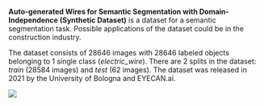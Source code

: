 **Auto-generated Wires for Semantic Segmentation with Domain-Independence (Synthetic Dataset)** is a dataset for a semantic segmentation task. Possible applications of the dataset could be in the construction industry. 

The dataset consists of 28646 images with 28646 labeled objects belonging to 1 single class (*electric_wire*). There are 2 splits in the dataset: *train* (28584 images) and *test* (62 images). The dataset was released in 2021 by the University of Bologna and EYECAN.ai.

<img src="ttps://github.com/dataset-ninja/electric-wires/raw/main/visualizations/poster.png">
